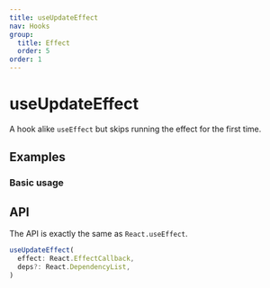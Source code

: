 ```yaml
---
title: useUpdateEffect
nav: Hooks
group:
  title: Effect
  order: 5
order: 1
---
```


# useUpdateEffect

A hook alike `useEffect` but skips running the effect for the first time.

## Examples

### Basic usage

<code src="./demo/demo1.tsx"></code>

## API

The API is exactly the same as `React.useEffect`.

```typescript
useUpdateEffect(
  effect: React.EffectCallback,
  deps?: React.DependencyList,
)
```
